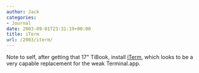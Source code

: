 ```yaml
---
author: Jack
categories:
- Journal
date: 2003-09-01T23:31:19+00:00
title: iTerm
url: /2003/iterm/
---
```


Note to self, after getting that 17" TiBook, install [iTerm][1], which looks to be a very capable replacement for the weak Terminal.app.

 [1]: http://iterm.sourceforge.net/
